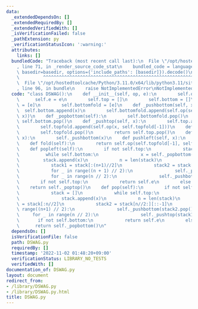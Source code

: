 ```yaml
---
data:
  _extendedDependsOn: []
  _extendedRequiredBy: []
  _extendedVerifiedWith: []
  _isVerificationFailed: false
  _pathExtension: py
  _verificationStatusIcon: ':warning:'
  attributes:
    links: []
  bundledCode: "Traceback (most recent call last):\n  File \"/opt/hostedtoolcache/Python/3.11.0/x64/lib/python3.11/site-packages/onlinejudge_verify/documentation/build.py\"\
    , line 71, in _render_source_code_stat\n    bundled_code = language.bundle(stat.path,\
    \ basedir=basedir, options={'include_paths': [basedir]}).decode()\n          \
    \         ^^^^^^^^^^^^^^^^^^^^^^^^^^^^^^^^^^^^^^^^^^^^^^^^^^^^^^^^^^^^^^^^^^^^^^^^^^^^^^^^^\n\
    \  File \"/opt/hostedtoolcache/Python/3.11.0/x64/lib/python3.11/site-packages/onlinejudge_verify/languages/python.py\"\
    , line 96, in bundle\n    raise NotImplementedError\nNotImplementedError\n"
  code: "class DSWAG():\n    def __init__(self, op, e):\n        self.op = op\n  \
    \      self.e = e\n        self.top = []\n        self.bottom = []\n        self.topfold\
    \ = [e]\n        self.bottomfold = [e]\n    def _pushbottom(self, x):\n      \
    \  self.bottom.append(x)\n        self.bottomfold.append(self.op(self.bottomfold[-1],\
    \ x))\n    def _popbottom(self):\n        self.bottomfold.pop()\n        return\
    \ self.bottom.pop()\n    def _pushtop(self, x):\n        self.top.append(x)\n\
    \        self.topfold.append(self.op(x, self.topfold[-1]))\n    def _poptop(self):\n\
    \        self.topfold.pop()\n        return self.top.pop()\n    def push(self,\
    \ x):\n        self._pushbottom(x)\n    def pushleft(self, x):\n        self._pushtop(x)\n\
    \    def fold(self):\n        return self.op(self.topfold[-1], self.bottomfold[-1])\n\
    \    def popleft(self):\n        if not self.top:\n            stack = []\n  \
    \          while self.bottom:\n                x = self._popbottom()\n       \
    \         stack.append(x)\n            n = len(stack)\n            stack = stack[::-1]\n\
    \            stack1 = stack[:(n+1)//2]\n            stack2 = stack[(n+1)//2:][::-1]\n\
    \            for _ in range((n + 1) // 2):\n                self._pushtop(stack1.pop())\n\
    \            for _ in range(n // 2):\n                self._pushbottom(stack2.pop())\n\
    \        if not self.top:\n            return self.e\n        else:\n        \
    \    return self._poptop()\n    def pop(self):\n        if not self.bottom:\n\
    \            stack = []\n            while self.top:\n                x = self._poptop()\n\
    \                stack.append(x)\n            n = len(stack)\n            stack1\
    \ = stack[:n//2]\n            stack2 = stack[n//2:][::-1]\n            for _ in\
    \ range((n+1) // 2):\n                self._pushbottom(stack2.pop())\n       \
    \     for _ in range(n // 2):\n                self._pushtop(stack1.pop())\n \
    \       if not self.bottom:\n            return self.e\n        else:\n      \
    \      return self._popbottom()\n"
  dependsOn: []
  isVerificationFile: false
  path: DSWAG.py
  requiredBy: []
  timestamp: '2022-11-02 01:48:20+09:00'
  verificationStatus: LIBRARY_NO_TESTS
  verifiedWith: []
documentation_of: DSWAG.py
layout: document
redirect_from:
- /library/DSWAG.py
- /library/DSWAG.py.html
title: DSWAG.py
---
```


